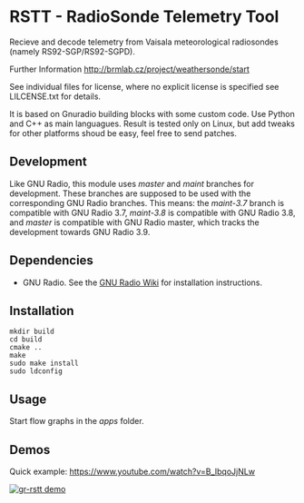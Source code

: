 # RSTT - RadioSonde Telemetry Tool

Recieve and decode telemetry from Vaisala meteorological radiosondes (namely
RS92-SGP/RS92-SGPD).

Further Information
http://brmlab.cz/project/weathersonde/start

See individual files for license, where no explicit license is specified see
LILCENSE.txt for details.

It is based on Gnuradio building blocks with some custom code. Use Python and
C++ as main languagues. Result is tested only on Linux, but add tweaks for other
platforms shoud be easy, feel free to send patches.

## Development

Like GNU Radio, this module uses *master* and *maint* branches for development.
These branches are supposed to be used with the corresponding GNU Radio
branches. This means: the *maint-3.7* branch is compatible with GNU Radio 3.7,
*maint-3.8* is compatible with GNU Radio 3.8, and *master* is compatible with
GNU Radio master, which tracks the development towards GNU Radio 3.9.

## Dependencies
- GNU Radio. See the [GNU Radio
  Wiki](http://gnuradio.org/redmine/projects/gnuradio/wiki/InstallingGR) for
  installation instructions.


## Installation
```
mkdir build
cd build
cmake ..
make
sudo make install
sudo ldconfig
```

## Usage

Start flow graphs in the *apps* folder.


## Demos

Quick example:
https://www.youtube.com/watch?v=B_IbqoJjNLw

[![gr-rstt demo](http://img.youtube.com/vi/B_IbqoJjNLw/0.jpg)](http://www.youtube.com/watch?v=B_IbqoJjNLw "gr-rstt demo")
